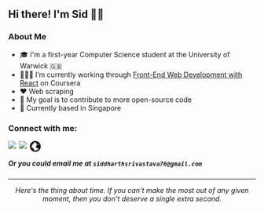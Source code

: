 ## Hi there! I'm Sid 👋🏼

### About Me
- 🎓 I'm a first-year Computer Science student at the University of Warwick 🇬🇧
- 👨🏼‍💻  I’m currently working through [Front-End Web Development with React](https://www.coursera.org/learn/front-end-react) on Coursera
- ❤️  Web scraping
- 🥅  My goal is to contribute to more open-source code
- 📍  Currently based in Singapore

### Connect with me:
<a href="https://www.linkedin.com/in/siddharth-srivastava-5a8474185/">
  <img align="left" width="22px" src="https://cdn.jsdelivr.net/npm/simple-icons@3.4.0/icons/linkedin.svg" />
</a>
<a href="https://github.com/siddharthsrivastava0501">
  <img align="left" width="22px" src="https://cdn.jsdelivr.net/npm/simple-icons@3.4.0/icons/github.svg" />
</a>
<a href="https://siddharthsrivastava0501.github.io">
  <img align="left" width="22px" src="https://raw.githubusercontent.com/iconic/open-iconic/master/svg/globe.svg" />
</a>

<br/>

##### Or you could email me at `siddharthsrivastava76@gmail.com`

___                                                                                                  



<p align="center"> <em> Here's the thing about time. If you can't make the most out of any given moment, then you don't deserve a single extra second. </em> </p>
